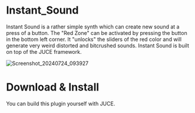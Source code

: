 # Instant_Sound
Instant Sound is a rather simple synth which can create new sound at a press of a button. The "Red Zone" can be activated by pressing the button in the bottom left corner. It "unlocks" the sliders of the red color and will generate very weird distorted and bitcrushed sounds. Instant Sound is built on top of the JUCE framework.

![Screenshot_20240724_093927](https://github.com/user-attachments/assets/446a7066-4d34-40d7-94f6-1ec7b325d069)


# Download & Install
You can build this plugin yourself with JUCE.
